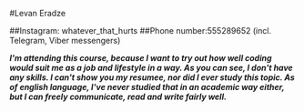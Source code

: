 #Levan Eradze

##Instagram: whatever_that_hurts
##Phone number:555289652 (incl. Telegram, Viber messengers)

  ***I'm attending this course, because I want to try out how well coding would suit me as a job and lifestyle in a way. 
  As you can see, I don't have any skills. I can't show you my resumee, nor did I ever study this topic. 
 As of english language, I've never studied that in an academic way either, but I can freely communicate, read and write fairly well.***